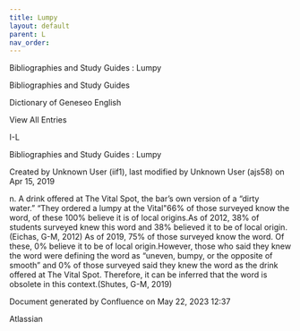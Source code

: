 ```yaml
---
title: Lumpy
layout: default
parent: L
nav_order:
---
```


Bibliographies and Study Guides : Lumpy

Bibliographies and Study Guides

Dictionary of Geneseo English

View All Entries

I-L

Bibliographies and Study Guides : Lumpy

Created by  Unknown User (iif1), last modified by  Unknown User (ajs58) on Apr 15, 2019

n. A drink offered at The Vital Spot, the bar’s own version of a “dirty water.” “They ordered a lumpy at the Vital&quot;66% of those surveyed know the word, of these 100% believe it is of local origins.As of 2012, 38% of students surveyed knew this word and 38% believed it to be of local origin.(Eichas, G-M, 2012) As of 2019, 75% of those surveyed know the word. Of these, 0% believe it to be of local origin.However, those who said they knew the word were defining the word as “uneven, bumpy, or the opposite of smooth” and 0% of those surveyed said they knew the word as the drink offered at The Vital Spot. Therefore, it can be inferred that the word is obsolete in this context.(Shutes, G-M, 2019)

Document generated by Confluence on May 22, 2023 12:37

Atlassian
